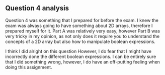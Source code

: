 ## Question 4 analysis

Question 4 was something that I prepared for before the exam. I knew the exam was always going to have something about 2D arrays, therefore I prepared myself for it. Part A was relatively very easy, however Part B was very tricky in my opinion, as not only does it require you to understand the concepts of a 2D array but also how to manipulate boolean expressions.

I think I did alright on this question However, I do fear that I might have incorrectly done the different boolean expressions. I can be entirely sure that I did something wrong, however, I do have an off-putting feeling when doing this assignment. 

